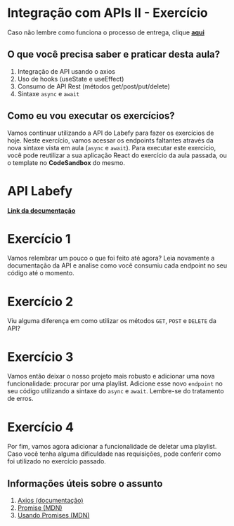 # Integração com APIs II - Exercício
Caso não lembre como funciona o processo de entrega, clique [**aqui**](https://github.com/labenuexercicios/instrucoes-entrega)
## O que você precisa saber e praticar desta aula?
1. Integração de API usando o axios
2. Uso de hooks (useState e useEffect)
3. Consumo de API Rest (métodos get/post/put/delete)
4. Sintaxe `async` e `await`
## Como eu vou executar os exercícios?
Vamos continuar utilizando a API do Labefy para fazer os exercícios de hoje. Neste exercício, vamos acessar os endpoints faltantes através da nova sintaxe vista em aula (`async` e `await`).
Para executar este exercício, você pode reutilizar a sua aplicação React do exercício da aula passada, ou o template no **CodeSandbox** do mesmo.
# API Labefy
[**Link da documentação**](https://documenter.getpostman.com/view/7549981/SztBc8eT?version=latest)
# Exercício 1
Vamos relembrar um pouco o que foi feito até agora? Leia novamente a documentação da API e analise como você consumiu cada endpoint no seu código até o momento.
# Exercício 2
Viu alguma diferença em como utilizar os métodos `GET`, `POST` e `DELETE` da API?
# Exercício 3
Vamos então deixar o nosso projeto mais robusto e adicionar uma nova funcionalidade: procurar por uma playlist. Adicione esse novo `endpoint` no seu código utilizando a sintaxe do `async` e `await`. Lembre-se do tratamento de erros.
# Exercício 4
Por fim, vamos agora adicionar a funcionalidade de deletar uma playlist. Caso você tenha alguma dificuldade nas requisições, pode conferir como foi utilizado no exercício passado.
## Informações úteis sobre o assunto
1. [Axios (documentação)](https://axios-http.com/docs/intro)
2. [Promise (MDN)](https://developer.mozilla.org/pt-BR/docs/Web/JavaScript/Reference/Global_Objects/Promise)
3. [Usando Promises (MDN)](https://developer.mozilla.org/pt-BR/docs/Web/JavaScript/Guide/Using_promises)
